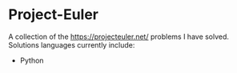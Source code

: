 # Project-Euler
A collection of the https://projecteuler.net/ problems I have solved. Solutions languages currently include:

- Python
